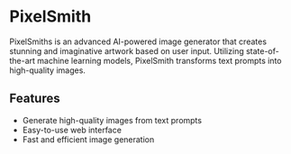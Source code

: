 # PixelSmith

PixelSmiths is an advanced AI-powered image generator that creates stunning and imaginative artwork based on user input. Utilizing state-of-the-art machine learning models, PixelSmith transforms text prompts into high-quality images.

## Features

- Generate high-quality images from text prompts
- Easy-to-use web interface
- Fast and efficient image generation

